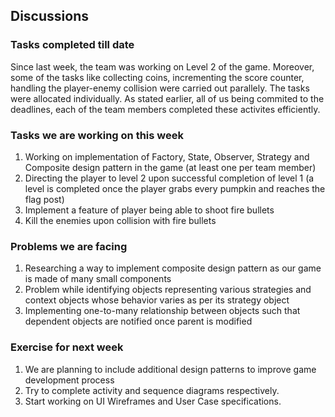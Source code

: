 ## Discussions

### Tasks completed till date

Since last week, the team was working on Level 2 of the game. Moreover, some of the tasks like collecting coins, incrementing the score counter, handling the player-enemy collision were carried out parallely. The tasks were allocated individually. As stated earlier, all of us being commited to the deadlines, each of the team members completed these activites efficiently.

### Tasks we are working on this week

1. Working on implementation of Factory, State, Observer, Strategy and Composite design pattern in the game (at least one per team member)
2. Directing the player to level 2 upon successful completion of level 1 (a level is completed once the player grabs every pumpkin and reaches the flag post)
3. Implement a feature of player being able to shoot fire bullets
4. Kill the enemies upon collision with fire bullets

### Problems we are facing

1. Researching a way to implement composite design pattern as our game is made of many small components
2. Problem while identifying objects representing various strategies and context objects whose behavior varies as per its strategy object
3. Implementing one-to-many relationship between objects such that dependent objects are notified once parent is modified

### Exercise for next week

1. We are planning to include additional design patterns to improve game development process
2. Try to complete activity and sequence diagrams respectively.
3. Start working on UI Wireframes and User Case specifications.
